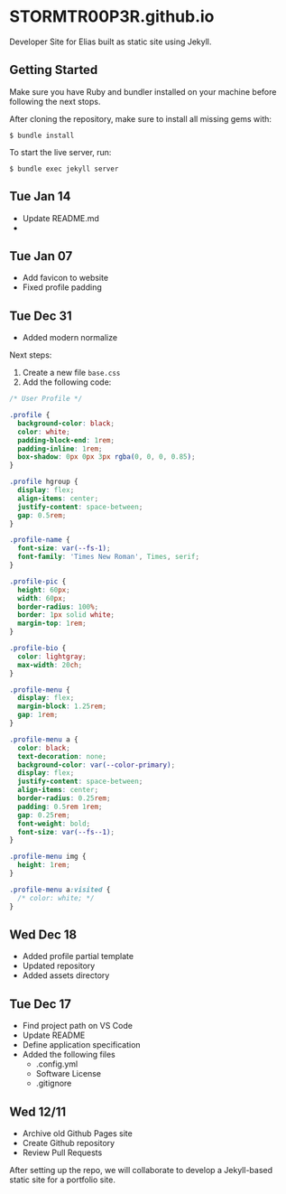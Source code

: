 # STORMTR00P3R.github.io

Developer Site for Elias built as static site using Jekyll.

## Getting Started

Make sure you have Ruby and bundler installed on your machine before following the next stops.

After cloning the repository, make sure to install all missing gems with:

`$ bundle install`

To start the live server, run:

`$ bundle exec jekyll server`

## Tue Jan 14

- Update README.md
- 

## Tue Jan 07

- Add favicon to website
- Fixed profile padding

## Tue Dec 31

- Added modern normalize

Next steps:

1. Create a new file `base.css`
2. Add the following code:

```css
/* User Profile */

.profile {
  background-color: black;
  color: white;
  padding-block-end: 1rem;
  padding-inline: 1rem;
  box-shadow: 0px 0px 3px rgba(0, 0, 0, 0.85);
}

.profile hgroup {
  display: flex;
  align-items: center;
  justify-content: space-between;
  gap: 0.5rem;
}

.profile-name {
  font-size: var(--fs-1);
  font-family: 'Times New Roman', Times, serif;
}

.profile-pic {
  height: 60px;
  width: 60px;
  border-radius: 100%;
  border: 1px solid white;
  margin-top: 1rem;
}

.profile-bio {
  color: lightgray;
  max-width: 20ch;
}

.profile-menu {
  display: flex;
  margin-block: 1.25rem;
  gap: 1rem;
}

.profile-menu a {
  color: black;
  text-decoration: none;
  background-color: var(--color-primary);
  display: flex;
  justify-content: space-between;
  align-items: center;
  border-radius: 0.25rem;
  padding: 0.5rem 1rem;
  gap: 0.25rem;
  font-weight: bold;
  font-size: var(--fs--1);
}

.profile-menu img {
  height: 1rem;
}

.profile-menu a:visited {
  /* color: white; */
}
````

## Wed Dec 18

- Added profile partial template
- Updated repository
- Added assets directory

## Tue Dec 17

- Find project path on VS Code
- Update README
- Define application specification
- Added the following files
    - .config.yml
    - Software License
    - .gitignore

## Wed 12/11

- Archive old Github Pages site
- Create Github repository
- Review Pull Requests

After setting up the repo, we will collaborate
to develop a Jekyll-based static site for a
portfolio site.
